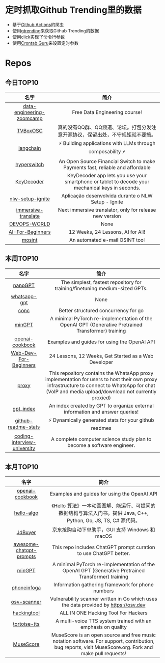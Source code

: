 # 定时抓取Github Trending里的数据
* 基于[Github Actions](https://docs.github.com/en/actions)的爬虫
* 使用[gtrending](https://github.com/hedythedev/gtrending)来获取Github Trending的数据
* 使用[click](https://github.com/pallets/click)实现了命令行参数
* 使用[Crontab Guru](https://crontab.guru/)来设置定时参数

# Repos
## 今日TOP10 
<!-- START OF DAILY_TOP10_REPOS -->
| 名字 | 简介 |
| :----: | :----: |
| [data-engineering-zoomcamp](https://github.com/DataTalksClub/data-engineering-zoomcamp) | Free Data Engineering course! |
| [TVBoxOSC](https://github.com/CatVodTVOfficial/TVBoxOSC) | 真的没有QQ群、QQ频道、论坛。打包分发注意开源协议，保留出处，不守规矩就不要搞。 |
| [langchain](https://github.com/hwchase17/langchain) | ⚡ Building applications with LLMs through composability ⚡ |
| [hyperswitch](https://github.com/juspay/hyperswitch) | An Open Source Financial Switch to make Payments fast, reliable and affordable |
| [KeyDecoder](https://github.com/MaximeBeasse/KeyDecoder) | KeyDecoder app lets you use your smartphone or tablet to decode your mechanical keys in seconds. |
| [nlw-setup-ignite](https://github.com/rocketseat-education/nlw-setup-ignite) | Aplicação desenvolvida durante o NLW Setup - Ignite |
| [immersive-translate](https://github.com/immersive-translate/immersive-translate) | Next immersive translator, only for release new version |
| [DEVOPS-WORLD](https://github.com/annfelix/DEVOPS-WORLD) | None |
| [AI-For-Beginners](https://github.com/microsoft/AI-For-Beginners) | 12 Weeks, 24 Lessons, AI for All! |
| [mosint](https://github.com/alpkeskin/mosint) | An automated e-mail OSINT tool |
<!-- END OF DAILY_TOP10_REPOS -->

## 本周TOP10
<!-- START OF WEEKLY_TOP10_REPOS -->
| 名字 | 简介 |
| :----: | :----: |
| [nanoGPT](https://github.com/karpathy/nanoGPT) | The simplest, fastest repository for training/finetuning medium-sized GPTs. |
| [whatsapp-gpt](https://github.com/danielgross/whatsapp-gpt) | None |
| [conc](https://github.com/sourcegraph/conc) | Better structured concurrency for go |
| [minGPT](https://github.com/karpathy/minGPT) | A minimal PyTorch re-implementation of the OpenAI GPT (Generative Pretrained Transformer) training |
| [openai-cookbook](https://github.com/openai/openai-cookbook) | Examples and guides for using the OpenAI API |
| [Web-Dev-For-Beginners](https://github.com/microsoft/Web-Dev-For-Beginners) | 24 Lessons, 12 Weeks, Get Started as a Web Developer |
| [proxy](https://github.com/WhatsApp/proxy) | This repository contains the WhatsApp proxy implementation for users to host their own proxy infrastructure to connect to WhatsApp for chat (VoIP and media upload/download not currently proxied) |
| [gpt_index](https://github.com/jerryjliu/gpt_index) | An index created by GPT to organize external information and answer queries! |
| [github-readme-stats](https://github.com/anuraghazra/github-readme-stats) | ⚡ Dynamically generated stats for your github readmes |
| [coding-interview-university](https://github.com/jwasham/coding-interview-university) | A complete computer science study plan to become a software engineer. |
<!-- END OF WEEKLY_TOP10_REPOS -->

## 本月TOP10
<!-- START OF MONTHLY_TOP10_REPOS -->
| 名字 | 简介 |
| :----: | :----: |
| [openai-cookbook](https://github.com/openai/openai-cookbook) | Examples and guides for using the OpenAI API |
| [hello-algo](https://github.com/krahets/hello-algo) | 《Hello 算法》一本动画图解、能运行、可提问的数据结构与算法入门书。提供 Java, C++, Python, Go, JS, TS, C# 源代码。 |
| [JdBuyer](https://github.com/zas023/JdBuyer) | 京东抢购自动下单助手，GUI 支持 Windows 和 macOS |
| [awesome-chatgpt-prompts](https://github.com/f/awesome-chatgpt-prompts) | This repo includes ChatGPT prompt curation to use ChatGPT better. |
| [minGPT](https://github.com/karpathy/minGPT) | A minimal PyTorch re-implementation of the OpenAI GPT (Generative Pretrained Transformer) training |
| [phoneinfoga](https://github.com/sundowndev/phoneinfoga) | Information gathering framework for phone numbers |
| [osv-scanner](https://github.com/google/osv-scanner) | Vulnerability scanner written in Go which uses the data provided by https://osv.dev |
| [hackingtool](https://github.com/Z4nzu/hackingtool) | ALL IN ONE Hacking Tool For Hackers |
| [tortoise-tts](https://github.com/neonbjb/tortoise-tts) | A multi-voice TTS system trained with an emphasis on quality |
| [MuseScore](https://github.com/musescore/MuseScore) | MuseScore is an open source and free music notation software. For support, contribution, bug reports, visit MuseScore.org. Fork and make pull requests! |
<!-- END OF MONTHLY_TOP10_REPOS -->
